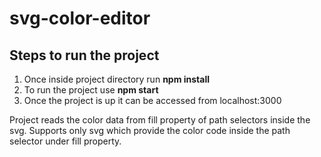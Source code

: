 # svg-color-editor

## Steps to run the project
1. Once inside project directory run **npm install**
2. To run the project use **npm start** 
3. Once the project is up it can be accessed from localhost:3000


Project reads the color data from fill property of path selectors inside the svg.
Supports only svg which provide the color code inside the path selector under fill property.
